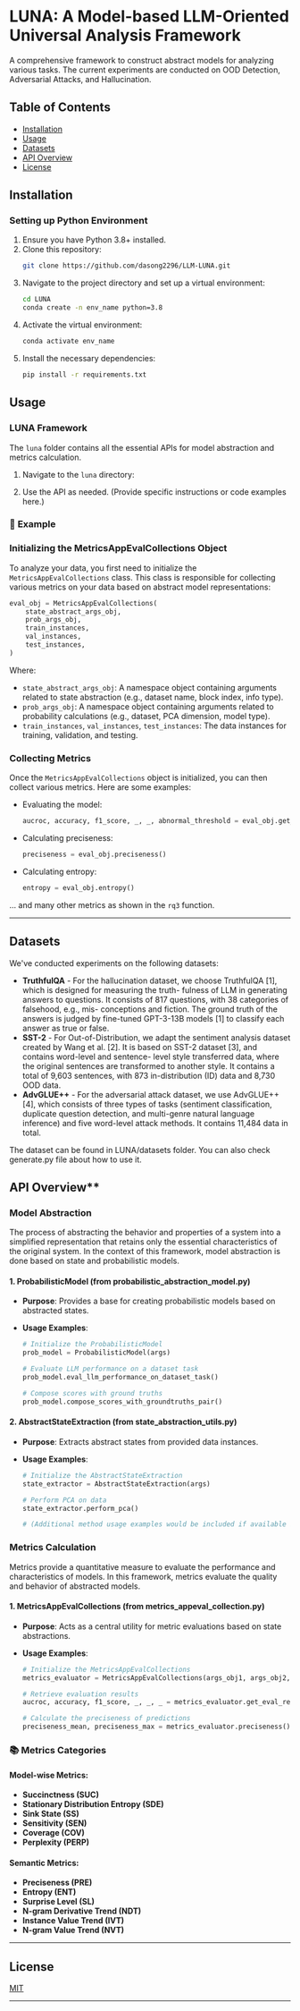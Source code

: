 # LUNA: A Model-based LLM-Oriented Universal Analysis Framework

A comprehensive framework to construct abstract models for analyzing various tasks. The current experiments are conducted on OOD Detection, Adversarial Attacks, and Hallucination.

## Table of Contents

- [Installation](#installation)
- [Usage](#usage)
- [Datasets](#datasets)
- [API Overview](#api-overview)
- [License](#license)

## Installation

### Setting up Python Environment

1. Ensure you have Python 3.8+ installed.
2. Clone this repository:
   ```bash
   git clone https://github.com/dasong2296/LLM-LUNA.git
3. Navigate to the project directory and set up a virtual environment:
   ```bash
   cd LUNA
   conda create -n env_name python=3.8
4. Activate the virtual environment:
   ```bash
   conda activate env_name
5. Install the necessary dependencies:
   ```bash
   pip install -r requirements.txt

## Usage

### LUNA Framework

The `luna` folder contains all the essential APIs for model abstraction and metrics calculation.

1. Navigate to the `luna` directory:

2. Use the API as needed. (Provide specific instructions or code examples here.)

### 🚀 **Example**

### **Initializing the MetricsAppEvalCollections Object**

To analyze your data, you first need to initialize the `MetricsAppEvalCollections` class. This class is responsible for collecting various metrics on your data based on abstract model representations:

```python
eval_obj = MetricsAppEvalCollections(
    state_abstract_args_obj,
    prob_args_obj,
    train_instances,
    val_instances,
    test_instances,
)
```

Where:

- `state_abstract_args_obj`: A namespace object containing arguments related to state abstraction (e.g., dataset name, block index, info type).
- `prob_args_obj`: A namespace object containing arguments related to probability calculations (e.g., dataset, PCA dimension, model type).
- `train_instances`, `val_instances`, `test_instances`: The data instances for training, validation, and testing.

### **Collecting Metrics**

Once the `MetricsAppEvalCollections` object is initialized, you can then collect various metrics. Here are some examples:

- Evaluating the model:

  ```python
  aucroc, accuracy, f1_score, _, _, abnormal_threshold = eval_obj.get_eval_result()
  ```

- Calculating preciseness:

  ```python
  preciseness = eval_obj.preciseness()
  ```

- Calculating entropy:

  ```python
  entropy = eval_obj.entropy()
  ```

... and many other metrics as shown in the `rq3` function.

---


## Datasets
We've conducted experiments on the following datasets:

- **TruthfulQA** - For the hallucination dataset, we choose
TruthfulQA [1], which is designed for measuring the truth-
fulness of LLM in generating answers to questions. It consists
of 817 questions, with 38 categories of falsehood, e.g., mis-
conceptions and fiction. The ground truth of the answers is
judged by fine-tuned GPT-3-13B models [1] to classify each
answer as true or false.
- **SST-2** - For Out-of-Distribution, we adapt the sentiment
analysis dataset created by Wang et al. [2]. It is based on
SST-2 dataset [3], and contains word-level and sentence-
level style transferred data, where the original sentences
are transformed to another style. It contains a total of 9,603
sentences, with 873 in-distribution (ID) data and 8,730 OOD
data.
- **AdvGLUE++** - For the adversarial attack dataset, we
use AdvGLUE++ [4], which consists of three types of tasks
(sentiment classification, duplicate question detection, and
multi-genre natural language inference) and five word-level
attack methods. It contains 11,484 data in total.

The dataset can be found in LUNA/datasets folder. You can also check generate.py file about how to use it.


## API Overview**

### **Model Abstraction**

The process of abstracting the behavior and properties of a system into a simplified representation that retains only the essential characteristics of the original system. In the context of this framework, model abstraction is done based on state and probabilistic models.

#### **1. ProbabilisticModel (from probabilistic_abstraction_model.py)**
- **Purpose**: Provides a base for creating probabilistic models based on abstracted states.
  
- **Usage Examples**:
  ```python
  # Initialize the ProbabilisticModel
  prob_model = ProbabilisticModel(args)
  
  # Evaluate LLM performance on a dataset task
  prob_model.eval_llm_performance_on_dataset_task()
  
  # Compose scores with ground truths
  prob_model.compose_scores_with_groundtruths_pair()
  ```

#### **2. AbstractStateExtraction (from state_abstraction_utils.py)**
- **Purpose**: Extracts abstract states from provided data instances.
  
- **Usage Examples**:
  ```python
  # Initialize the AbstractStateExtraction
  state_extractor = AbstractStateExtraction(args)
  
  # Perform PCA on data
  state_extractor.perform_pca()
  
  # (Additional method usage examples would be included if available in the file)
  ```

### **Metrics Calculation**

Metrics provide a quantitative measure to evaluate the performance and characteristics of models. In this framework, metrics evaluate the quality and behavior of abstracted models.

#### **1. MetricsAppEvalCollections (from metrics_appeval_collection.py)**
- **Purpose**: Acts as a central utility for metric evaluations based on state abstractions.
  
- **Usage Examples**:
  ```python
  # Initialize the MetricsAppEvalCollections
  metrics_evaluator = MetricsAppEvalCollections(args_obj1, args_obj2, train_data, val_data, test_data)
  
  # Retrieve evaluation results
  aucroc, accuracy, f1_score, _, _, _ = metrics_evaluator.get_eval_result()
  
  # Calculate the preciseness of predictions
  preciseness_mean, preciseness_max = metrics_evaluator.preciseness()
  ```

### **📚 Metrics Categories**

#### **Model-wise Metrics**:
- **Succinctness (SUC)**
- **Stationary Distribution Entropy (SDE)**
- **Sink State (SS)**
- **Sensitivity (SEN)**
- **Coverage (COV)**
- **Perplexity (PERP)**

#### **Semantic Metrics**:
- **Preciseness (PRE)**
- **Entropy (ENT)**
- **Surprise Level (SL)**
- **N-gram Derivative Trend (NDT)**
- **Instance Value Trend (IVT)**
- **N-gram Value Trend (NVT)**

---




## License

[MIT](LICENSE)

---
